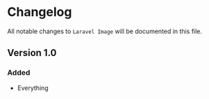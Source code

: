 # Changelog

All notable changes to `Laravel Image` will be documented in this file.

## Version 1.0

### Added
- Everything
